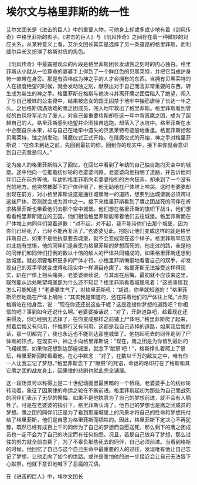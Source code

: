 # 埃尔文与格里菲斯的统一性

  艾尔文团长是《进击的巨人》中的重要人物，可他身上却或多或少地有着《剑风传奇》中格里菲斯的影子。《进击的巨人》与《剑风传奇》之间存在着一种微妙的对应关系，从某种意义上看，艾尔文团长其实是选择了另一条道路的格里菲斯，而利威尔兵长又扮演了格斯对应的角色。

  《剑风传奇》中最震撼观众的片段是格里菲斯团长发动蚀之刻时的内心独白。格里菲斯从小就从一位算命的婆婆手上得到了一个鲜红色的贝黑莱特，并把它当成护身符一直带在身旁。那是有资格成为神之手的人才会拥有的东西。当拥有贝黑莱特的人在极度绝望的时候，就会发动蚀之刻，献祭出对于自己而言非常重要的东西，转生成为新生的神之手。格里菲斯在格斯与他决斗并离开鹰之团后陷入了绝望，闯入了与自己暧昧的公主寝中，结果被恋女的国王囚禁于地牢中抽筋虐待了长达一年之久。之后格斯偶遇落难的鹰之团成员，闯入地牢救出了格里菲斯。格里菲斯看到曾经的白凤将军沦为了废人，对自己最重要格斯却在这一年中背离鹰之团，成为了超越自己的人。格里菲斯感到绝望并企图独自逃跑，却落入了水坑中。格里菲斯在水中企图自杀未果，却与自己在地牢中遗失的贝黑莱特奇迹般地重逢。格里菲斯拾起贝黑莱特，蚀之刻发动，降魔仪式正式开始。在降魔仪式的开始，神之手对格里菲斯说：“在你未到达之前，先回到最初的你，回到你的现实中，接下来你就会意识到自己究竟是何人。”
  
  沦为废人的格里菲斯陷入了回忆，在回忆中看到了年幼的自己独自跑向天空中的城堡。途中他向一位推着纺纱轮的老婆婆问路。老婆婆向他指明了道路，并告诉他同伴们正在前方等他。年幼的格里菲斯向老婆婆指引的方向狂奔，却来到了一个没有光的地方。他突然被脚下的尸体绊倒了，他无助地在尸体堆上啼哭。这时老婆婆却出现在前方，对小格里菲斯说这是通往城堡唯一的道路，想要到达城堡就必须跨过这些尸体，否则就会成为其中之一。接下来格里菲斯看到了鹰之团战死的同伴在祈求格里菲斯也带着他们去那个空中城堡。他们想在格里菲斯的旗帜下战斗，他们想看看格里菲斯建立的王国，他们相信格里菲斯能带着他们去往城堡。格里菲斯跪在尸体堆上向同伴们哭着道歉：“对不起，对不起，我不能带你们去那个城堡，因为你们已经死了，已经不能再复活了。”老婆婆见此，抱怨让他们变成这样的就是格里菲斯自己，如果不是他执意要去城堡，就不会变成现在这个样子。格里菲斯早应该对此抱有觉悟，他的同伴们是自愿为格里菲斯的梦想而死的，他走过的路，全是他的同伴们和同伴们打倒的数以十倍的敌人的尸体共同铺成的，如果格里菲斯还想到达城堡，就必须要堆积更多的尸体才行。小格里菲斯悔恨地看着自己的双手，却发现自己的双手早就变成得和现实中一样满目疮痍了。格里菲斯无法接受这样得现实，趴在尸体上抱头痛哭。老婆婆继续说，与其现在后悔，最初就不应该来这里，既然能从远处眺望城堡那为什么还不知足？格里菲斯看着城堡吼着：“这些事情我怎么可能知道！”老婆婆生气了，对格里菲斯吼：“胡说，你早就知道的！”格里菲斯茫然地跪在尸体上嘀咕：“其实我是知道的，还在踩着他们的尸体往上爬。”此刻格斯站在他身后，说：“现在你还还说这些干呢？这是连接你梦想的道路吧？你相信的吧？事到如今还说什么啊。”老婆婆接话说：“对了，开辟道路吧，趁着现在还来得及，你已经别无选择了，在你变成那样之前铺上尸体吧。”格里菲斯爬了起来，想着后悔又有何用，忏悔罪行又有何用，这都是我自己选择的道路，如果我后悔的话，那一切都完了，我也永远也不能到达那座城堡了。他抱起死去的同伴走到了尸体堆的顶点。在现实中，神之手向格里菲斯说：“现在，鹰之团是为你留到最后的飞翔翅膀，如果你还想到达那座城堡，就念下‘献祭’吧！”，格斯挣扎着爬上了祭坛，格里菲斯回眸看着他，在心中默念：“对了，在数以千万的敌友之中，唯有你一人让我忘记了梦想。”格里菲斯念下了“献祭”的咒语，命运的烙印打在了格斯和其它鹰之团的战友身上，因果律的悲剧也就此完全铺展。
  
  这一段场景可以称得上是二十世纪动画里最黑暗的一个桥段。老婆婆手上的纺纱轮转动着，象征了因果律的命运之轮在不断前进。格里菲斯起初为那些为自己而战死的同伴们表示了无尽的懊悔，如果不是他执意为了自己的梦想前进，就不会有人牺牲了。可是在老婆婆的指引下，格里菲斯认清了，他自己的梦想也是鹰之团成员的梦想。鹰之团的同伴们正是为了看到那座城堡上的风景才将自己的性命和梦想托付给了格里菲斯，他们是自愿为格里菲斯而牺牲的。因此，格里菲斯下定决心不再犹豫，既然已经有成百上千的同伴为了自己的梦想而自愿送死，那么剩下的鹰之团成员也一定不会为了自己的决定而有任何抱怨。况且，若是自己放弃了梦想，那么过往的努力就全部白费了，为了不辜负那些死去的同伴，自己必须前进。当看到格斯的时候，他回忆了自己与这个自己生命中最重要的人的过往，发现唯有他让自己忘记了梦想，让他走向了如今的绝路。或许是害怕他的进一步接近会让自己无法狠下心献祭，他就下意识地喊下了恶魔的咒语。

  在《进击的巨人》中，埃尔文团长
